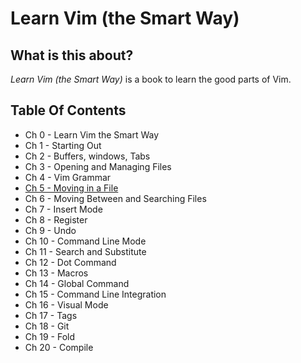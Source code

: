 # Learn Vim (the Smart Way)

## What is this about?
*Learn Vim (the Smart Way)* is a book to learn the good parts of Vim.

## Table Of Contents
- Ch 0     - Learn Vim the Smart Way
- Ch 1     - Starting Out
- Ch 2     - Buffers, windows, Tabs
- Ch 3     - Opening and Managing Files
- Ch 4     - Vim Grammar
- [Ch 5    -  Moving in a File](./5_moving_in_file.md)
- Ch 6     - Moving Between and Searching Files
- Ch 7     - Insert Mode
- Ch 8     - Register
- Ch 9     - Undo
- Ch 10    - Command Line Mode
- Ch 11    - Search and Substitute
- Ch 12    - Dot Command
- Ch 13    - Macros
- Ch 14    - Global Command
- Ch 15    - Command Line Integration
- Ch 16    - Visual Mode
- Ch 17    - Tags
- Ch 18    - Git
- Ch 19    - Fold
- Ch 20    - Compile
